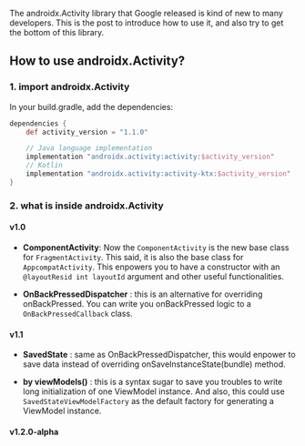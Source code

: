 
The androidx.Activity library that Google released is kind of new to many developers. This is the post to introduce how to use it, and also try to get the bottom of this library. 

## How to use androidx.Activity?

### 1. import androidx.Activity
In your build.gradle, add the dependencies:

```groovy
dependencies {
    def activity_version = "1.1.0"

    // Java language implementation
    implementation "androidx.activity:activity:$activity_version"
    // Kotlin
    implementation "androidx.activity:activity-ktx:$activity_version"
}
```

### 2. what is inside androidx.Activity

#### v1.0
* **ComponentActivity**:  Now the `ComponentActivity` is the new base class for `FragmentActivity`. This said, it is also the base class for `AppcompatActivity`. This enpowers you to have a constructor with an `@layoutResid int layoutId` argument and other useful functionalities. 
  
* **OnBackPressedDispatcher** : this is an alternative for overriding onBackPressed. You can write you onBackPressed logic to a `OnBackPressedCallback` class.


#### v1.1

* **SavedState** : same as OnBackPressedDispatcher, this would enpower to save data instead of overriding onSaveInstanceState(bundle) method.

* **by viewModels()** : this is a syntax sugar to save you troubles to write long initialization of one ViewModel instance. And also, this could use `SavedStateViewModelFactory` as the default factory for generating a ViewModel instance.


#### v1.2.0-alpha 




